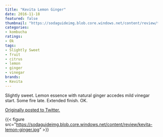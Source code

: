 ```yaml
---
title: "Kevita Lemon Ginger"
date: 2016-11-18
featured: false
thumbnail: "https://sodaguideimg.blob.core.windows.net/content/review/thumbs/kevita-lemon-ginger.jpg"
categories:
- kombucha
ratings:
- Ok
tags:
- Slightly Sweet
- fruit
- citrus
- lemon
- ginger
- vinegar
brands:
- Kevita
---
```


Slightly sweet. Lemon essence with natural ginger accedes mild vinegar start. Some fire late. Extended finish. OK.

[Originally posted to Twitter.](https://twitter.com/Cavorter/status/799626256203530240)

{{< figure src="https://sodaguideimg.blob.core.windows.net/content/review/kevita-lemon-ginger.jpg" >}}


